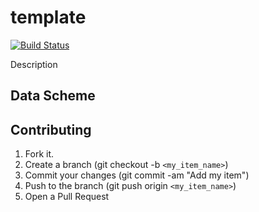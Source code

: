 # template

[![Build Status](https://travis-ci.org/wedata/template.png?branch=master)](https://travis-ci.org/wedata/template)

Description

## Data Scheme

## Contributing

1. Fork it.
1. Create a branch (git checkout -b `<my_item_name>`)
1. Commit your changes (git commit -am "Add my item")
1. Push to the branch (git push origin `<my_item_name>`)
1. Open a Pull Request
